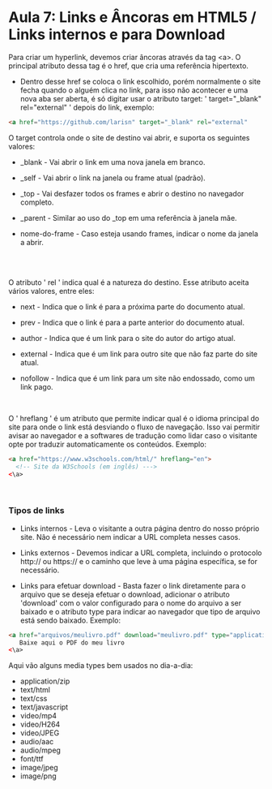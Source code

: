 # Aula 7: Links e Âncoras em HTML5 / Links internos e para Download

Para criar um hyperlink, devemos criar âncoras através da tag &lt;a&gt;. O principal atributo dessa tag é o href, que cria uma referência hipertexto. 
  
* Dentro desse href se coloca o link escolhido, porém normalmente o site fecha quando o alguém clica no link, para isso não acontecer e uma nova aba ser aberta, é só digitar usar o atributo target: ' target="_blank" rel="external" ' depois do link, exemplo:
~~~html
<a href="https://github.com/larisn" target="_blank" rel="external"
~~~


O target controla onde o site de destino vai abrir, e suporta os seguintes valores:


* _blank - Vai abrir o link em uma nova janela em branco.

* _self - Vai abrir o link na janela ou frame atual (padrão).

* _top - Vai desfazer todos os frames e abrir o destino no navegador completo.

* _parent - Similar ao uso do _top em uma referência à janela mãe. 

* nome-do-frame - Caso esteja usando frames, indicar o nome da janela a abrir. 

<br>
<br>

O atributo ' rel ' indica qual é a natureza do destino. Esse atributo aceita vários valores, entre eles: 


* next - Indica que o link é para a próxima parte do documento atual. 

* prev - Indica que o link é para a parte anterior do documento atual. 

* author - Indica que é um link para o site do autor do artigo atual. 

* external -  Indica que é um link para outro site que não faz parte do site atual. 

* nofollow - Indica que é um link para um site não endossado, como um link pago. 

<br>

O ' hreflang ' é um atributo que permite indicar qual é o idioma principal do site para onde o link está desviando o fluxo de navegação. Isso vai permitir avisar ao navegador e a softwares de tradução como lidar caso o visitante opte por traduzir automaticamente os conteúdos. Exemplo:
~~~html
<a href="https://www.w3schools.com/html/" hreflang="en">
  <!-- Site da W3Schools (em inglês) --->
<\a>
~~~
<br>

### Tipos de links

* Links internos - Leva o visitante a outra página dentro do nosso próprio site. Não é necessário nem indicar a URL completa nesses casos. 

* Links externos - Devemos indicar a URL completa, incluindo o protocolo http:// ou https:// e o caminho que leve à uma página específica, se for necessário. 

* Links para efetuar download - Basta fazer o link diretamente para o arquivo que se deseja efetuar o download, adicionar o atributo 'download' com o valor configurado para o nome do arquivo a ser baixado e o atributo type para indicar ao navegador que tipo de arquivo está sendo baixado. Exemplo:

~~~html
<a href="arquivos/meulivro.pdf" download="meulivro.pdf" type="application/pdf">
   Baixe aqui o PDF do meu livro 
<\a>
~~~

Aqui vão alguns media types bem usados no dia-a-dia:

* application/zip
* text/html
* text/css
* text/javascript
* video/mp4
* video/H264
* video/JPEG
* audio/aac
* audio/mpeg
* font/ttf
* image/jpeg
* image/png


